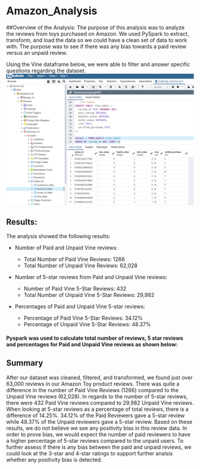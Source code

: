 # Amazon_Analysis

##Overview of the Analysis:
The purpose of this analysis was to analyze the reviews from toys purchased on Amazon.  We used PySpark to extract, transform, and load the data so we could have a clean set of data to work with.  The purpose was to see if there was any bias towards a paid review versus an unpaid review. 

Using the Vine dataframe below, we were able to filter and answer specific questions regarding the dataset. 
![Vine_dataset](https://github.com/laura3kids/Amazon_Analysis/blob/main/Images/vine_table.png)

## Results:
The analysis showed the following results:

* Number of Paid and Unpaid Vine reviews: 
    * Total Number of Paid Vine Reviews: 1266
    * Total Number of Unpaid Vine Reviews: 62,028

* Number of 5-star reviews from Paid and Unpaid Vine reviews:
    * Number of Paid Vine 5-Star Reviews: 432 
    * Total Number of Unpaid Vine 5-Star Reviews: 29,982

* Percentages of Paid and Unpaid Vine 5-star reviews:
    * Percentage of Paid Vine 5-Star Reviews: 34.12% 
    * Percentage of Unpaid Vine 5-Star Reviews: 48.37%

#### Pyspark was used to calculate total number of reviews, 5 star reviews and percentages for Paid and Unpaid Vine reviews as shown below:


## Summary
After our dataset was cleaned, filtered, and transformed, we found just over 63,000 reviews in our Amazon Toy product reviews.  There was quite a difference in the number of Paid Vine Reviews (1266) compared to the Unpaid Vine reviews (62,028). In regards to the number of 5-star reviews, there were 432 Paid Vine reviews compared to 29,982 Unpaid Vine reviews.  When looking at 5-star reviews as a percentage of total reviews, there is a difference of 14.25%.  34.12% of the Paid Reviewers gave a 5-star review while 48.37% of the Unpaid reviewers gave a 5-star review. Based on these results, we do not believe we see any positivity bias in this review data. In order to prove bias, we would expect the number of paid reviewers to have a higher percentage of 5-star reviews compared to the unpaid users. To further assess if there is any bias between the paid and unpaid reviews, we could look at the 3-star and 4-star ratings to support further analsis whether any positivity bias is detected.
